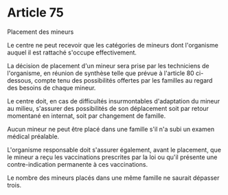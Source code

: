 # Article 75

Placement des mineurs

Le centre ne peut recevoir que les catégories de mineurs dont l'organisme auquel il est rattaché s'occupe effectivement.

La décision de placement d'un mineur sera prise par les techniciens de l'organisme, en réunion de synthèse telle que prévue à l'article 80 ci-dessous, compte tenu des possibilités offertes par les familles au regard des besoins de chaque mineur.

Le centre doit, en cas de difficultés insurmontables d'adaptation du mineur au milieu, s'assurer des possibilités de son déplacement soit par retour momentané en internat, soit par changement de famille.

Aucun mineur ne peut être placé dans une famille s'il n'a subi un examen médical préalable.

L'organisme responsable doit s'assurer également, avant le placement, que le mineur a reçu les vaccinations prescrites par la loi ou qu'il présente une contre-indication permanente à ces vaccinations.

Le nombre des mineurs placés dans une même famille ne saurait dépasser trois.

